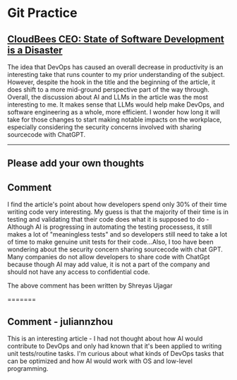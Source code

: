 # Git Practice

## [CloudBees CEO: State of Software Development is a Disaster](https://devops.com/cloudbees-ceo-state-of-software-development-is-a-disaster/)

The idea that DevOps has caused an overall decrease in productivity is an interesting take that runs counter to my prior understanding of the subject. However, despite the hook in the title and the beginning of the article, it does shift to a more mid-ground perspective part of the way through.  
Overall, the discussion about AI and LLMs in the article was the most interesting to me. It makes sense that LLMs would help make DevOps, and software engineering as a whole, more efficient. I wonder how long it will take for those changes to start making notable impacts on the workplace, especially considering the security concerns involved with sharing sourcecode with ChatGPT.   

-----------------  
Please add your own thoughts  
-----------------  
## Comment  

I find the article's point about how developers spend only 30% of their time writing code very interesting. My guess is that the majority of their time is in testing and validating that their code does what it is supposed to do - Although AI is progressing in automating the testing processess, it still makes a lot of "meaningless tests" and so developers still need to take a lot of time to make genuine unit tests for their code...Also, I too have been wondering about the security concern sharing sourcecode with chat GPT. Many companies do not allow developers to share code with ChatGpt because though AI may add value, it is not a part of the company and should not have any access to confidential code.

The above comment has been written by Shreyas Ujagar

=======
## Comment - juliannzhou
This is an interesting article - I had not thought about how AI would contribute to DevOps and only had known that it's been applied to writing unit tests/routine tasks. I'm curious about what kinds of DevOps tasks that can be optimized and how AI would work with OS and low-level programming.  